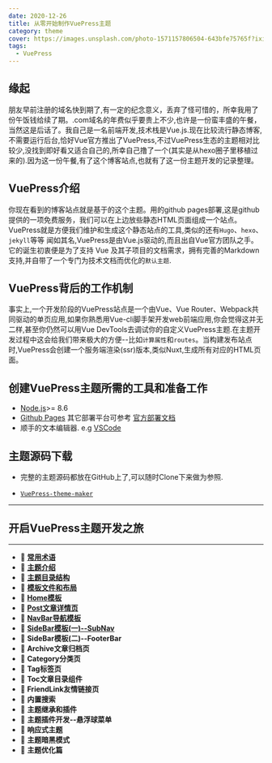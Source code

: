 ```yaml
---
date: 2020-12-26
title: 从零开始制作VuePress主题
category: theme
cover: https://images.unsplash.com/photo-1571157806504-643bfe75765f?ixid=MXwxMjA3fDB8MHxwaG90by1wYWdlfHx8fGVufDB8fHw%3D&ixlib=rb-1.2.1&auto=format&fit=crop&w=1280&q=80
tags:
  - VuePress
---
```

## 缘起

朋友早前注册的域名快到期了,有一定的纪念意义，丢弃了怪可惜的，所幸我用了份午饭钱给续了期。.com域名的年费似乎要贵上不少,也许是一份蛮丰盛的午餐，当然这是后话了。我自己是一名前端开发,技术栈是Vue.js.现在比较流行静态博客,不需要运行后台,恰好Vue官方推出了VuePress,不过VuePress生态的主题相对比较少,没找到即好看又适合自己的,所幸自己撸了一个(其实是从hexo圈子里移植过来的).因为这一份午餐,有了这个博客站点,也就有了这一份主题开发的记录整理。

## VuePress介绍

你现在看到的博客站点就是基于的这个主题。用的github pages部署,这是github提供的一项免费服务，我们可以在上边放些静态HTML页面组成一个站点。VuePress就是方便我们维护和生成这个静态站点的工具,类似的还有`Hugo`、`hexo`、`jekyll`等等 闻如其名,VuePress是由Vue.js驱动的,而且出自Vue官方团队之手。它的诞生初衷便是为了支持 Vue 及其子项目的文档需求，拥有完善的Markdown支持,并自带了一个专门为技术文档而优化的`默认主题`.

## VuePress背后的工作机制
事实上,一个开发阶段的VuePress站点是一个由Vue、Vue Router、Webpack共同驱动的单页应用,如果你熟悉用Vue-cli脚手架开发web前端应用,你会觉得这并无二样,甚至你仍然可以用Vue DevTools去调试你的自定义VuePress主题.在主题开发过程中这会给我们带来极大的方便--比如`计算属性`和`routes`。当构建发布站点时,VuePress会创建一个服务端渲染(ssr)版本,类似Nuxt,生成所有对应的HTML页面。

## 创建VuePress主题所需的工具和准备工作

* [Node.js](https://nodejs.org/en/)>= 8.6
* [Github Pages](https://pages.github.com/) 其它部署平台可参考 [官方部署文档](https://vuepress.vuejs.org/zh/guide/deploy.html)
* 顺手的文本编辑器. e.g [VSCode](https://code.visualstudio.com/)

## 主题源码下载
- 完整的主题源码都放在GitHub上了,可以随时Clone下来做为参照.

- [`VuePress-theme-maker`](https://github.com/80maker)

---

## 开启VuePress主题开发之旅

---

* :bear: [**常用术语**](/post/2021/01/01/theme-learning-concept.html)
* :rabbit: [**主题介绍**](/post/2021/02/23/theme-learning-guide.html)
* :sheep: [**主题目录结构**](/post/2021/02/24/theme-learning-directory.html)
* :elephant: [**模板文件和布局**](/post/2021/02/25/theme-learning-template.html)
* :hamster: [**Home模板**](/post/2021/02/26/theme-learning-home.html)
* :unicorn: [**Post文章详情页**](/post/2021/03/02/theme-learning-post.html)
* :frog: [**NavBar导航模板**](/post/2021/03/03/theme-learning-nav.html)
* :whale: [**SideBar模板(一)--SubNav**](/post/2021/03/11/theme-learning-subnav.html)
* :whale: **SideBar模板(二)--FooterBar**
* :shark: **Archive文章归档页**
* :cow2: **Category分类页**
* :dragon_face: **Tag标签页**
* :turtle: **Toc文章目录组件**
* :snail: **FriendLink友情链接页**
* :eagle: **内置搜索**
* :koala: **主题继承和插件**
* :octopus: **主题插件开发--悬浮球菜单**
* :tropical_fish: **响应式主题**
* :bat: **主题暗黑模式**
* :dolphin: **主题优化篇**